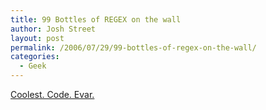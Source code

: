 ```yaml
---
title: 99 Bottles of REGEX on the wall
author: Josh Street
layout: post
permalink: /2006/07/29/99-bottles-of-regex-on-the-wall/
categories:
  - Geek
---
```

[Coolest. Code. Evar.][1]

 [1]: http://www.99-bottles-of-beer.net/language-perl-737.html